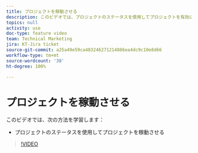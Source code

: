 ```yaml
---
title: プロジェクトを稼動させる
description: このビデオでは、プロジェクトのステータスを使用してプロジェクトを有効にする方法を説明します。
topics: null
activity: use
doc-type: feature video
team: Technical Marketing
jira: KT-Jira ticket
source-git-commit: a25a49e59ca483246271214886ea4dc9c10e8d66
workflow-type: tm+mt
source-wordcount: '38'
ht-degree: 100%

---
```


# プロジェクトを稼動させる

このビデオでは、次の方法を学習します：

* プロジェクトのステータスを使用してプロジェクトを稼動させる

>[!VIDEO](https://video.tv.adobe.com/v/335093/?quality=12&learn=on)